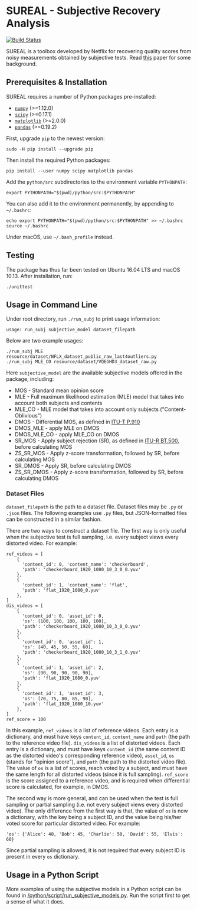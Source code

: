 SUREAL - Subjective Recovery Analysis
===================
[![Build Status](https://travis-ci.org/Netflix/sureal.svg?branch=master)](https://travis-ci.org/Netflix/sureal)

SUREAL is a toolbox developed by Netflix for recovering quality scores from noisy measurements obtained by subjective tests. Read [this](resource/doc/dcc17v3.pdf) paper for some background.

## Prerequisites & Installation

SUREAL requires a number of Python packages pre-installed:

  - [`numpy`](http://www.numpy.org/) (>=1.12.0)
  - [`scipy`](http://www.scipy.org/) (>=0.17.1)
  - [`matplotlib`](http://matplotlib.org/1.3.1/index.html) (>=2.0.0)
  - [`pandas`](http://pandas.pydata.org/) (>=0.19.2)

First, upgrade `pip` to the newest version:

```
sudo -H pip install --upgrade pip
```

Then install the required Python packages:

```
pip install --user numpy scipy matplotlib pandas
```

Add the `python/src` subdirectories to the environment variable `PYTHONPATH`:

```
export PYTHONPATH="$(pwd)/python/src:$PYTHONPATH"
```

You can also add it to the environment permanently, by appending to `~/.bashrc`:

```
echo export PYTHONPATH="$(pwd)/python/src:$PYTHONPATH" >> ~/.bashrc
source ~/.bashrc
```

Under macOS, use `~/.bash_profile` instead.

## Testing

The package has thus far been tested on Ubuntu 16.04 LTS and macOS 10.13. After installation, run:

```
./unittest
```

## Usage in Command Line

Under root directory, run `./run_subj` to print usage information:

```
usage: run_subj subjective_model dataset_filepath 
```

Below are two example usages:

```
./run_subj MLE resource/dataset/NFLX_dataset_public_raw_last4outliers.py
./run_subj MLE_CO resource/dataset/VQEGHD3_dataset_raw.py
```

Here `subjective_model` are the available subjective models offered in the package, including:
  - MOS - Standard mean opinion score
  - MLE - Full maximum likelihood estimation (MLE) model that takes into account both subjects and contents
  - MLE_CO - MLE model that takes into account only subjects ("Content-Oblivious")
  - DMOS - Differential MOS, as defined in [ITU-T P.910](https://www.itu.int/rec/T-REC-P.910)
  - DMOS_MLE - apply MLE on DMOS
  - DMOS_MLE_CO - apply MLE_CO on DMOS
  - SR_MOS - Apply subject rejection (SR), as defined in [ITU-R BT.500](https://www.itu.int/rec/R-REC-BT.500), before calculating MOS
  - ZS_SR_MOS - Apply z-score transformation, followed by SR, before calculating MOS
  - SR_DMOS - Apply SR, before calculating DMOS
  - ZS_SR_DMOS - Apply z-score transformation, followed by SR, before calculating DMOS

### Dataset Files

`dataset_filepath` is the path to a dataset file. Dataset files may be `.py` or `.json` files. The following examples use `.py` files, but JSON-formatted files can be constructed in a similar fashion.

There are two ways to construct a dataset file. The first way is only useful when the subjective test is full sampling, i.e. every subject views every distorted video. For example:

```
ref_videos = [
    {
      'content_id': 0, 'content_name': 'checkerboard',
      'path': 'checkerboard_1920_1080_10_3_0_0.yuv'
    },
    {
      'content_id': 1, 'content_name': 'flat',
      'path': 'flat_1920_1080_0.yuv'
    },
]
dis_videos = [
    {
      'content_id': 0, 'asset_id': 0,
      'os': [100, 100, 100, 100, 100],
      'path': 'checkerboard_1920_1080_10_3_0_0.yuv'
    },
    {
      'content_id': 0, 'asset_id': 1,
      'os': [40, 45, 50, 55, 60],
      'path': 'checkerboard_1920_1080_10_3_1_0.yuv'
    },
    {
      'content_id': 1, 'asset_id': 2,
      'os': [90, 90, 90, 90, 90],
      'path': 'flat_1920_1080_0.yuv'
    },
    {
      'content_id': 1, 'asset_id': 3,
      'os': [70, 75, 80, 85, 90],
      'path': 'flat_1920_1080_10.yuv'
    },
]
ref_score = 100
```

In this example, `ref_videos` is a list of reference videos. Each entry is a dictionary, and must have keys `content_id`, `content_name` and `path` (the path to the reference video file). `dis_videos` is a list of distorted videos. Each entry is a dictionary, and must have keys `content_id` (the same content ID as the distorted video's corresponding reference video), `asset_id`, `os` (stands for "opinion score"), and `path` (the path to the distorted video file). The value of `os` is a list of scores, reach voted by a subject, and must have the same length for all distorted videos (since it is full sampling). `ref_score` is the score assigned to a reference video, and is required when differential score is calculated, for example, in DMOS.

The second way is more general, and can be used when the test is full sampling or partial sampling (i.e. not every subject views every distorted video). The only difference from the first way is that, the value of `os` is now a dictionary, with the key being a subject ID, and the value being his/her voted score for particular distorted video. For example:

```
'os': {'Alice': 40, 'Bob': 45, 'Charlie': 50, 'David': 55, 'Elvis': 60}
```

Since partial sampling is allowed, it is not required that every subject ID is present in every `os` dictionary.

## Usage in a Python Script

More examples of using the subjective models in a Python script can be found in [/python/script/run_subjective_models.py](/python/script/run_subjective_models.py). Run the script first to get a sense of what it does.
